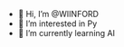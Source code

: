 - 👋 Hi, I’m @WIINFORD
- 👀 I’m interested in Py
- 🌱 I’m currently learning AI

<!---
WIINFORD/WIINFORD is a ✨ special ✨ repository because its `README.md` (this file) appears on your GitHub profile.
You can click the Preview link to take a look at your changes.
--->
